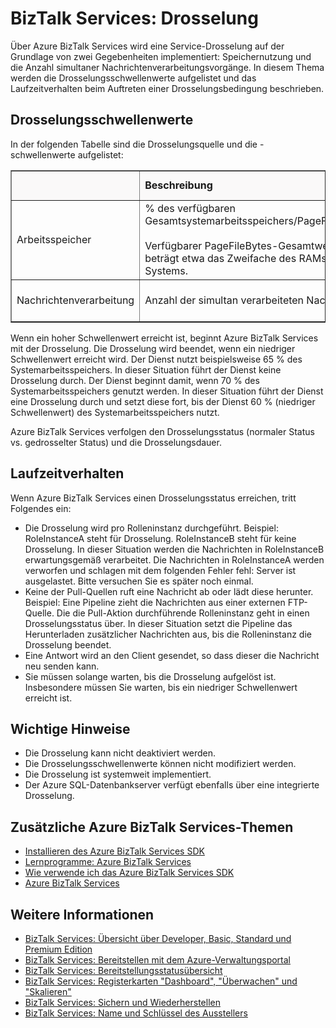 <properties linkid="manage-services-biztalk-services-throttling" urlDisplayName="Throttling" pageTitle="Throttling thresholds in BizTalk Services | Azure" metaKeywords="BizTalk Services, throttling, Azure" description="Learn about throttling thresholds and resulting runtime behaviors for BizTalk Services. Throttling is based on memory usage and number of simultaneous messages." metaCanonical="" services="biztalk-services" documentationCenter="" title="BizTalk Services: Throttling" authors="mandia" solutions="" manager="paulettm" editor="susanjo" />

BizTalk Services: Drosselung
============================

Über Azure BizTalk Services wird eine Service-Drosselung auf der Grundlage von zwei Gegebenheiten implementiert: Speichernutzung und die Anzahl simultaner Nachrichtenverarbeitungsvorgänge. In diesem Thema werden die Drosselungsschwellenwerte aufgelistet und das Laufzeitverhalten beim Auftreten einer Drosselungsbedingung beschrieben.

Drosselungsschwellenwerte
-------------------------

In der folgenden Tabelle sind die Drosselungsquelle und die -schwellenwerte aufgelistet:

<table data-morhtml="true" border="1">

<tr data-morhtml="true" bgcolor="FAF9F9">
        <th data-morhtml="true"> </th>
        <td data-morhtml="true"><strong data-morhtml="true">Beschreibung</strong></td>
        <td data-morhtml="true"><strong data-morhtml="true">Niedriger Schwellenwert</strong></td>
        <td data-morhtml="true"><strong data-morhtml="true">Hoher Schwellenwert</strong></td>
</tr>
    <tr data-morhtml="true">
        <td data-morhtml="true">Arbeitsspeicher</td>
        <td data-morhtml="true">% des verf&uuml;gbaren Gesamtsystemarbeitsspeichers/PageFileBytes. <br data-morhtml="true" /><br data-morhtml="true" /> Verf&uuml;gbarer PageFileBytes-Gesamtwert betr&auml;gt etwa das Zweifache des RAMs des Systems.</td>
        <td data-morhtml="true">60%</td>
        <td data-morhtml="true">70%</td>
    </tr>
    <tr data-morhtml="true">
        <td data-morhtml="true">Nachrichtenverarbeitung</td>
        <td data-morhtml="true">Anzahl der simultan verarbeiteten Nachrichten</td>
        <td data-morhtml="true">40 * Anzahl der Kernspeicher</td>
        <td data-morhtml="true">100 * Anzahl der Kernspeicher</td>
    </tr>
</table>

Wenn ein hoher Schwellenwert erreicht ist, beginnt Azure BizTalk Services mit der Drosselung. Die Drosselung wird beendet, wenn ein niedriger Schwellenwert erreicht wird. Der Dienst nutzt beispielsweise 65 % des Systemarbeitsspeichers. In dieser Situation führt der Dienst keine Drosselung durch. Der Dienst beginnt damit, wenn 70 % des Systemarbeitsspeichers genutzt werden. In dieser Situation führt der Dienst eine Drosselung durch und setzt diese fort, bis der Dienst 60 % (niedriger Schwellenwert) des Systemarbeitsspeichers nutzt.

Azure BizTalk Services verfolgen den Drosselungsstatus (normaler Status vs. gedrosselter Status) und die Drosselungsdauer.

Laufzeitverhalten
-----------------

Wenn Azure BizTalk Services einen Drosselungsstatus erreichen, tritt Folgendes ein:

-   Die Drosselung wird pro Rolleninstanz durchgeführt. Beispiel:
     RoleInstanceA steht für Drosselung. RoleInstanceB steht für keine Drosselung. In dieser Situation werden die Nachrichten in RoleInstanceB erwartungsgemäß verarbeitet. Die Nachrichten in RoleInstanceA werden verworfen und schlagen mit dem folgenden Fehler fehl:
     Server ist ausgelastet. Bitte versuchen Sie es später noch einmal.
-   Keine der Pull-Quellen ruft eine Nachricht ab oder lädt diese herunter. Beispiel:
     Eine Pipeline zieht die Nachrichten aus einer externen FTP-Quelle. Die die Pull-Aktion durchführende Rolleninstanz geht in einen Drosselungsstatus über. In dieser Situation setzt die Pipeline das Herunterladen zusätzlicher Nachrichten aus, bis die Rolleninstanz die Drosselung beendet.
-   Eine Antwort wird an den Client gesendet, so dass dieser die Nachricht neu senden kann.
-   Sie müssen solange warten, bis die Drosselung aufgelöst ist. Insbesondere müssen Sie warten, bis ein niedriger Schwellenwert erreicht ist.

Wichtige Hinweise
-----------------

-   Die Drosselung kann nicht deaktiviert werden.
-   Die Drosselungsschwellenwerte können nicht modifiziert werden.
-   Die Drosselung ist systemweit implementiert.
-   Der Azure SQL-Datenbankserver verfügt ebenfalls über eine integrierte Drosselung.

Zusätzliche Azure BizTalk Services-Themen
-----------------------------------------

-   [Installieren des Azure BizTalk Services SDK](http://go.microsoft.com/fwlink/p/?LinkID=241589)
-   [Lernprogramme: Azure BizTalk Services](http://go.microsoft.com/fwlink/p/?LinkID=236944)
-   [Wie verwende ich das Azure BizTalk Services SDK](http://go.microsoft.com/fwlink/p/?LinkID=302335)
-   [Azure BizTalk Services](http://go.microsoft.com/fwlink/p/?LinkID=303664)

Weitere Informationen
---------------------

-   [BizTalk Services: Übersicht über Developer, Basic, Standard und Premium Edition](http://go.microsoft.com/fwlink/p/?LinkID=302279)
-   [BizTalk Services: Bereitstellen mit dem Azure-Verwaltungsportal](http://go.microsoft.com/fwlink/p/?LinkID=302280)
-   [BizTalk Services: Bereitstellungsstatusübersicht](http://go.microsoft.com/fwlink/p/?LinkID=329870)
-   [BizTalk Services: Registerkarten "Dashboard", "Überwachen" und "Skalieren"](http://go.microsoft.com/fwlink/p/?LinkID=302281)
-   [BizTalk Services: Sichern und Wiederherstellen](http://go.microsoft.com/fwlink/p/?LinkID=329873)
-   [BizTalk Services: Name und Schlüssel des Ausstellers](http://go.microsoft.com/fwlink/p/?LinkID=303941)

